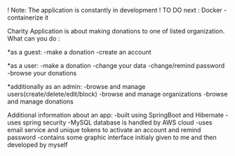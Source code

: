 ! Note: The application is constantly in development
! TO DO next : Docker - containerize it

Charity Application is about making donations to one of listed organization. What can you do : 

*as a guest:
-make a donation 
-create an account

*as a user:
-make a donation
-change your data
-change/remind password
-browse your donations

*additionally as an admin:
-browse and manage users(create/delete/edit/block)
-browse and manage organizations
-browse and manage donations 

Additional information about an app:
-built using SpringBoot and Hibernate
-uses spring security
-MySQL database is handled by AWS cloud
-uses email service and unique tokens to activate an account and remind password
-contains some graphic interface initialy given to me and then developed by myself




